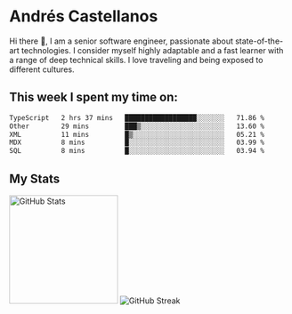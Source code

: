 # Andrés Castellanos

Hi there 👋, I am a senior software engineer, passionate about state-of-the-art technologies. I consider myself highly adaptable and a fast learner with a range of deep technical skills. I love traveling and being exposed to different cultures.

## This week I spent my time on:

<!--START_SECTION:waka-->

```txt
TypeScript   2 hrs 37 mins   ██████████████████░░░░░░░   71.86 %
Other        29 mins         ███▒░░░░░░░░░░░░░░░░░░░░░   13.60 %
XML          11 mins         █▒░░░░░░░░░░░░░░░░░░░░░░░   05.21 %
MDX          8 mins          █░░░░░░░░░░░░░░░░░░░░░░░░   03.99 %
SQL          8 mins          █░░░░░░░░░░░░░░░░░░░░░░░░   03.94 %
```

<!--END_SECTION:waka-->

## My Stats

<img height="195" src="https://github-readme-stats.vercel.app/api?username=andrescv&show_icons=true&theme=onedark&hide_border=true&card_width=495" alt="GitHub Stats" />

<img src="https://streak-stats.demolab.com?user=andrescv&theme=one-dark-pro&hide_border=true" alt="GitHub Streak" />
